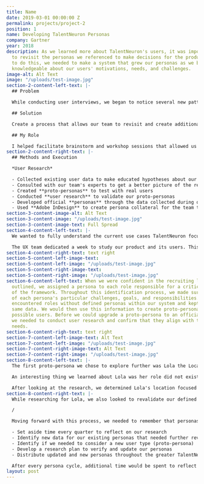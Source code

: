 ```yaml
---
title: Name
date: 2019-03-01 00:00:00 Z
permalink: projects/project-2
position: 1
name: Developing TalentNeuron Personas
company: Gartner
year: 2018
description: As we learned more about TalentNeuron's users, it was important for us
  to revisit the personas we referenced to make decisions for the product. In order
  to do this, we needed to make a system that grew our personas as we became more
  knowledgeable about our users' motivations, needs, and challenges.
image-alt: Alt Text
image: "/uploads/test-image.jpg"
section-2-content-left-text: |-
  ## Problem

  While conducting user interviews, we began to notice several new patterns in our user base and some of our users' processes and motivations became clearer. We also discovered new sets of core users that we had not considered before. Because of this data, we needed to re-visit our personas so we could make sure we were making the right product decisions for all of our users.

  ## Solution

  Create a process that allows our team to revisit and create additional personas when we collect data in user research that gives us new and additive information about our users.

  ## My Role

  I helped facilitate brainstorm and workshop sessions that allowed us to learn and think critically about our users, developed proto-personas and identified key users we wanted to test and validate for, collected data on users through user research, and helped distribute updated personas across the TalentNeuron organization.
section-2-content-right-text: |-
  ## Methods and Execution

  *User Research*

  - Collected existing user data to make educated hypotheses about our users
  - Consulted with our team's experts to get a better picture of the recruiting process as a whole
  - Created **proto-personas** to test with real users
  - Conducted **user research** to validate our proto-personas
  - Developed official **personas** through the data collected during our user research
  - Used **Adobe InDesign** to create persona collateral for the team to use when developing features for the product
section-3-content-image-alt: Alt Text
section-3-content-image: "/uploads/test-image.jpg"
section-3-content-image-text: Full Spread
section-4-content-left-text: |-
  We wanted to fully understand the current use cases TalentNeuron focuses on and how they help our users before defining how we will develop our personas. To achieve this, we needed to analyze the full recruiting life cycle and identify when and why users use our data within this process.

  The UX team dedicated a week to study our product and its users. This process included a variety of workshops and brainstorming sessions that helped guide conversations. We brought in colleagues from across the TalentNeuron organization who gave their input on our analysis based on their expertise within the business. They allowed us to address the concepts we overlooked and gave us a better understanding of what other factors could be affecting our users. Many of these experts were from our Product, Data Science, Customer Support, and Customer Service teams.
section-4-content-right-text: text right
section-5-content-left-image-text: 
section-5-content-left-image: "/uploads/test-image.jpg"
section-5-content-right-image-text: 
section-5-content-right-image: "/uploads/test-image.jpg"
section-6-content-left-text: When we were confident in the recruiting life cycle we
  outlined, we assigned a persona to each role responsible for a critical component
  of the framework. Throughout this identification process, we made sure to keep track
  of each persona's particular challenges, goals, and responsibilities. We quickly
  encountered roles without defined personas within our system and kept track of the
  same data. We would then use this information to create proto-personas for these
  possible users. Before we could upgrade a proto-persona to an official persona,
  we needed to conduct user research and confirm that they align with the business'
  needs.
section-6-content-righ-text: text right
section-7-content-left-image-text: Alt Text
section-7-content-left-image: "/uploads/test-image.jpg"
section-7-content-right-image-text: Alt Text
section-7-content-right-image: "/uploads/test-image.jpg"
section-8-content-left-text: |-
  The first proto-persona we chose to explore further was Lola the Location Optimizer (working title). We defined most of Lola's interactions in our platform around location-based questions: i.e., how much is this location going to cost, what are the demographics of the area, what is the population, and other like questions. We already encountered several users in previous user research sessions that fit her profile and her active presence in the platform identified her as a primary user. To learn more about Lola, we reached out to users who matched her profile and asked them questions. The goal of this was to gather data about how they work and what their goals and challenges were. We also walked them through user tests to identify any similar behaviors and thoughts that these users might have when completing a task for a goal. These exercises gave us direct insight into what their roles were within their organizations and what their workflows looked like. We would take this data and compare it to our proto-persona to determine its validity.

  An interesting thing we learned about Lola was her role did not exist in many organizations due to how relatively new it was in the overall HR structure. Many of the businesses that hired Lolas specifically were more data-driven with larger HR departments. She did exist in other organizations at different capacities, however. Lola was often someone with a data analyst background who transitioned into talent analytics and was responsible for several aspects of the talent side of the business. She would solve problems for location-specific questions but would also develop analyses for the roles and skills needed within the organization. It was for this reason that we ended up debating on what title and responsibility scope to give Lola.

  After looking at the research, we determined Lola's location focused use case valid and increased the importance of talent data needed within her process. We went through many iterations of her title initially and settled on Strategic Workforce Analyst due to her main goal: create a data-backed analysis that recommends the best locations to consider developing based on location, talent, and other factors.
section-8-content-right-text: |-
  While researching for Lola, we also looked to revalidate our defined personas. We crafted questions for user interviews around our existing dataset to test if it was still representative of our users. Additionally, much like Lola, we walked them through user testing to evaluate behaviors and thought patterns while testing out future features for the platform. We found that many of the goals and needs outlined in our personas were still accurate, but some of their profile information needed to be updated. For example, we pinpointed that our recruiter persona was much more tech-savvy than previously identified.

  /

  Moving forward with this process, we needed to remember that personas are living documents that should grow as our users develop, so we need to assess them regularly. The process was as follows:

  - Set aside time every quarter to reflect on our research
  - Identify new data for our existing personas that needed further review, if any
  - Identify if we needed to consider a new user type (proto-persona)
  - Develop a research plan to verify and update our personas
  - Distribute updated and new personas throughout the greater TalentNeuron organization

  After every persona cycle, additional time would be spent to reflect on the process itself and identify any opportunities to improve it, whether it be to streamline the process more or add more data collection methods.
layout: post
---
```


